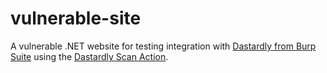# vulnerable-site

A vulnerable .NET website for testing integration with [Dastardly from Burp Suite](https://hgsconnect.teamhgs.com/) using the [Dastardly Scan Action](https://github.com/marketplace/actions/dastardly-scan-action).
